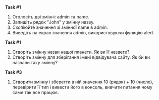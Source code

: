 **Task #1**

1. Оголосіть дві змінні: admin та name.
2. Запишіть рядок "John" у змінну назву.
3. Скопіюйте значення зі змінної name в admin.
4. Виведіть на екран значення admin, використовуючи функцію alert.


**Task #1**

1. Створіть змінну назви нашої планети. Як ви її назвете?
2. Створіть змінну для зберігання імені відвідувача сайту. Як би ви назвали таку змінну?


**Task #3**

1. Створити змінну і зберегти в ній значення 10 (рядок) + 10 (число), 
перевірити її тип і вивести його в консоль, вивчити питання чому саме так все працює.